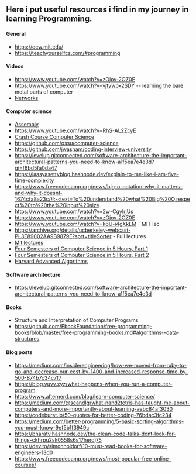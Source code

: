 ## Here i put useful resources i find in my journey in learning Programming.

#### General

- https://ocw.mit.edu/
- https://teachyourselfcs.com/#programming

#### Videos

- https://www.youtube.com/watch?v=zOjov-2OZ0E
- https://www.youtube.com/watch?v=vjtywpx2SDY -- learning the bare metal parts of computer
- [Networks](https://www.youtube.com/playlist?list=PLvFG2xYBrYAQCyz4Wx3NPoYJOFjvU7g2Z)

#### Computer science

- [Assembly](https://tldp.org/HOWTO/Assembly-HOWTO/)
- https://www.youtube.com/watch?v=RhS-AL2ZcyE
- [Crash Course Computer Science](https://www.youtube.com/playlist?list=PL8dPuuaLjXtNlUrzyH5r6jN9ulIgZBpdo)
- https://github.com/ossu/computer-science
- https://github.com/jwasham/coding-interview-university
- https://levelup.gitconnected.com/software-architecture-the-important-architectural-patterns-you-need-to-know-a1f5ea7e4e3d?gi=f6bd5fa0da47
- https://laasyasettyblog.hashnode.dev/explain-to-me-like-i-am-five-time-complexity
- https://www.freecodecamp.org/news/big-o-notation-why-it-matters-and-why-it-doesnt-1674cfa8a23c/#:~:text=To%20understand%20what%20Big%20O,respect%20to%20the%20input%20size.
- https://www.youtube.com/watch?v=2w-CgyIrjUs
- https://www.youtube.com/watch?v=zOjov-2OZ0E
- https://www.youtube.com/watch?v=k6U-i4gXkLM - MIT lec
- https://archive.org/details/ucberkeley-webcast-PL3E89002AA9B9879E?sort=titleSorter - Full lectures
- [Mit lectures](https://ocw.mit.edu/courses/electrical-engineering-and-computer-science/6-001-structure-and-interpretation-of-computer-programs-spring-2005/video-lectures/)
- [Four Semesters of Computer Science in 5 Hours, Part 1](https://frontendmasters.com/courses/computer-science/)
- [Four Semesters of Computer Science in 5 Hours, Part 2](https://frontendmasters.com/courses/computer-science-2/)
- [Harvard Advanced Algorithms](https://www.youtube.com/watch?v=0JUN9aDxVmI)

#### Software architecture

- https://levelup.gitconnected.com/software-architecture-the-important-architectural-patterns-you-need-to-know-a1f5ea7e4e3d

#### Books
- Structure and Interpretation of Computer Programs
- https://github.com/EbookFoundation/free-programming-books/blob/master/free-programming-books.md#algorithms--data-structures

#### Blog posts

- https://medium.com/insiderengineering/how-we-moved-from-ruby-to-go-and-decrease-our-cost-by-1400-and-increased-response-time-by-500-874b7c34c7f7
- https://blog.yuvv.xyz/what-happens-when-you-run-a-computer-program
- https://www.afternerd.com/blog/learn-computer-science/
- https://medium.com/@seandlg/what-nand2tetris-has-taught-me-about-computers-and-more-importantly-about-learning-aebc84af3030
- https://codeburst.io/50-quotes-for-better-coding-76bdac3fc234
- https://medium.com/better-programming/5-basic-sorting-algorithms-you-must-know-9ef5b1f3949c
- https://bharatv.hashnode.dev/the-clean-code-talks-dont-look-for-things-ckhrpu2sk0558s6s17herdj75
- https://dev.to/simonholdorf/10-must-read-books-for-software-engineers-13d0
- https://www.freecodecamp.org/news/most-popular-free-online-courses/
